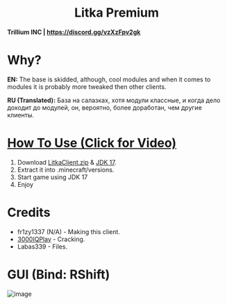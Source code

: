 <h1 align="center">Litka Premium</h1>

**Trillium INC | https://discord.gg/vzXzFpv2gk**

# Why?

**EN:** The base is skidded, although, cool modules and when it comes to modules it is probably more tweaked then other clients.

**RU (Translated):** База на салазках, хотя модули классные, и когда дело доходит до модулей, он, вероятно, более доработан, чем другие клиенты.

[1]: https://github.com/3000IQPlay

# [How To Use (Click for Video)](https://youtu.be/pbZ_J0rHEGg)

1. Download [LitkaClient.zip]() & [JDK 17](https://download.oracle.com/java/17/archive/jdk-17.0.6_windows-x64_bin.zip).
2. Extract it into .minecraft/versions.
3. Start game using JDK 17
4. Enjoy

# Credits
- fr1zy1337 (N/A) - Making this client.
- [3000IQPlay][1] - Cracking.
- Labas339 - Files.

# GUI (Bind: RShift)

![image]()
